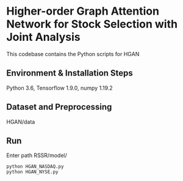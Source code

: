 # Higher-order Graph Attention Network for Stock Selection with Joint Analysis

This codebase contains the Python scripts for HGAN
## Environment & Installation Steps
Python 3.6, Tensorflow 1.9.0, numpy 1.19.2
## Dataset and Preprocessing
HGAN/data 
## Run
Enter path RSSR/model/
  ```
  python HGAN_NASDAQ.py
  python HGAN_NYSE.py
  ```
